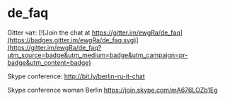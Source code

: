 # de_faq

Gitter чат: [![Join the chat at https://gitter.im/ewgRa/de_faq](https://badges.gitter.im/ewgRa/de_faq.svg)](https://gitter.im/ewgRa/de_faq?utm_source=badge&utm_medium=badge&utm_campaign=pr-badge&utm_content=badge)


Skype conference: http://bit.ly/berlin-ru-it-chat

Skype conference woman Berlin  https://join.skype.com/mA676LOZb1Eg
